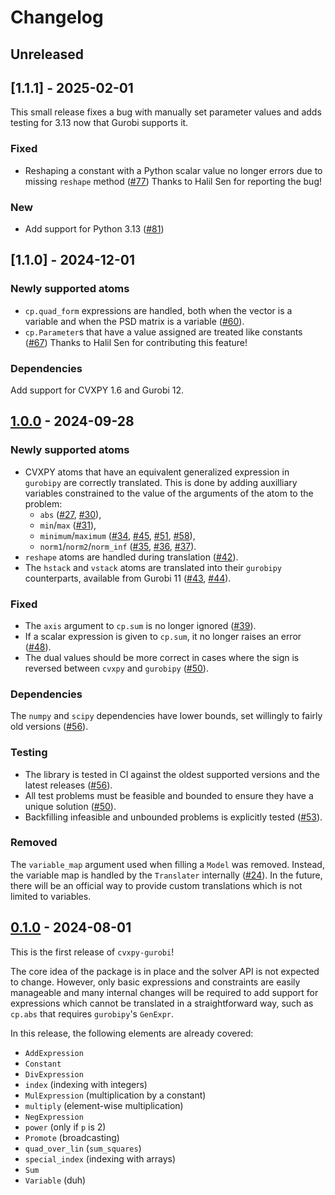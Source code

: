 # Changelog

## Unreleased

## [1.1.1] - 2025-02-01

This small release fixes a bug with manually set parameter values and adds
testing for 3.13 now that Gurobi supports it.

### Fixed

- Reshaping a constant with a Python scalar value no longer errors due to
  missing `reshape` method
  ([#77](https://github.com/jonathanberthias/cvxpy-gurobi/pull/77)) Thanks to
  Halil Sen for reporting the bug!

### New

- Add support for Python 3.13
  ([#81](https://github.com/jonathanberthias/cvxpy-gurobi/pull/81))

## [1.1.0] - 2024-12-01

### Newly supported atoms

- `cp.quad_form` expressions are handled, both when the vector is a variable and
  when the PSD matrix is a variable
  ([#60](https://github.com/jonathanberthias/cvxpy-gurobi/pull/60)).
- `cp.Parameter`s that have a value assigned are treated like constants
  ([#67](https://github.com/jonathanberthias/cvxpy-gurobi/pull/67)) Thanks to
  Halil Sen for contributing this feature!

### Dependencies

Add support for CVXPY 1.6 and Gurobi 12.

## [1.0.0] - 2024-09-28

### Newly supported atoms

- CVXPY atoms that have an equivalent generalized expression in `gurobipy` are
  correctly translated. This is done by adding auxilliary variables constrained
  to the value of the arguments of the atom to the problem:
  - `abs` ([#27](https://github.com/jonathanberthias/cvxpy-gurobi/pull/27),
    [#30](https://github.com/jonathanberthias/cvxpy-gurobi/pull/30)),
  - `min`/`max`
    ([#31](https://github.com/jonathanberthias/cvxpy-gurobi/pull/31)),
  - `minimum`/`maximum`
    ([#34](https://github.com/jonathanberthias/cvxpy-gurobi/pull/34),
    [#45](https://github.com/jonathanberthias/cvxpy-gurobi/pull/45),
    [#51](https://github.com/jonathanberthias/cvxpy-gurobi/pull/51),
    [#58](https://github.com/jonathanberthias/cvxpy-gurobi/pull/58)),
  - `norm1`/`norm2`/`norm_inf`
    ([#35](https://github.com/jonathanberthias/cvxpy-gurobi/pull/35),
    [#36](https://github.com/jonathanberthias/cvxpy-gurobi/pull/36),
    [#37](https://github.com/jonathanberthias/cvxpy-gurobi/pull/37)).
- `reshape` atoms are handled during translation
  ([#42](https://github.com/jonathanberthias/cvxpy-gurobi/pull/42)).
- The `hstack` and `vstack` atoms are translated into their `gurobipy`
  counterparts, available from Gurobi 11
  ([#43](https://github.com/jonathanberthias/cvxpy-gurobi/pull/43),
  [#44](https://github.com/jonathanberthias/cvxpy-gurobi/pull/44)).

### Fixed

- The `axis` argument to `cp.sum` is no longer ignored
  ([#39](https://github.com/jonathanberthias/cvxpy-gurobi/pull/39)).
- If a scalar expression is given to `cp.sum`, it no longer raises an error
  ([#48](https://github.com/jonathanberthias/cvxpy-gurobi/pull/48)).
- The dual values should be more correct in cases where the sign is reversed
  between `cvxpy` and `gurobipy`
  ([#50](https://github.com/jonathanberthias/cvxpy-gurobi/pull/50)).

### Dependencies

The `numpy` and `scipy` dependencies have lower bounds, set willingly to fairly
old versions ([#56](https://github.com/jonathanberthias/cvxpy-gurobi/pull/56)).

### Testing

- The library is tested in CI against the oldest supported versions and the
  latest releases
  ([#56](https://github.com/jonathanberthias/cvxpy-gurobi/pull/56)).
- All test problems must be feasible and bounded to ensure they have a unique
  solution ([#50](https://github.com/jonathanberthias/cvxpy-gurobi/pull/50)).
- Backfilling infeasible and unbounded problems is explicitly tested
  ([#53](https://github.com/jonathanberthias/cvxpy-gurobi/pull/53)).

### Removed

The `variable_map` argument used when filling a `Model` was removed. Instead,
the variable map is handled by the `Translater` internally
([#24](https://github.com/jonathanberthias/cvxpy-gurobi/pull/24)). In the
future, there will be an official way to provide custom translations which is
not limited to variables.

## [0.1.0] - 2024-08-01

This is the first release of `cvxpy-gurobi`!

The core idea of the package is in place and the solver API is not expected to
change. However, only basic expressions and constraints are easily manageable
and many internal changes will be required to add support for expressions which
cannot be translated in a straightforward way, such as `cp.abs` that requires
`gurobipy`'s `GenExpr`.

In this release, the following elements are already covered:

- `AddExpression`
- `Constant`
- `DivExpression`
- `index` (indexing with integers)
- `MulExpression` (multiplication by a constant)
- `multiply` (element-wise multiplication)
- `NegExpression`
- `power` (only if `p` is 2)
- `Promote` (broadcasting)
- `quad_over_lin` (`sum_squares`)
- `special_index` (indexing with arrays)
- `Sum`
- `Variable` (duh)

[0.1.0]:
  https://github.com/jonathanberthias/cvxpy-gurobi/compare/7d97aaf...v0.1.0
[1.0.0]:
  https://github.com/jonathanberthias/cvxpy-gurobi/compare/v0.1.0...v1.0.0
